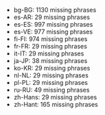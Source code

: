 - bg-BG: 1130 missing phrases
- es-AR: 29 missing phrases
- es-ES: 997 missing phrases
- es-VE: 977 missing phrases
- fi-FI: 974 missing phrases
- fr-FR: 29 missing phrases
- it-IT: 29 missing phrases
- ja-JP: 38 missing phrases
- ko-KR: 29 missing phrases
- nl-NL: 29 missing phrases
- pl-PL: 29 missing phrases
- ru-RU: 49 missing phrases
- zh-Hans: 29 missing phrases
- zh-Hant: 165 missing phrases
